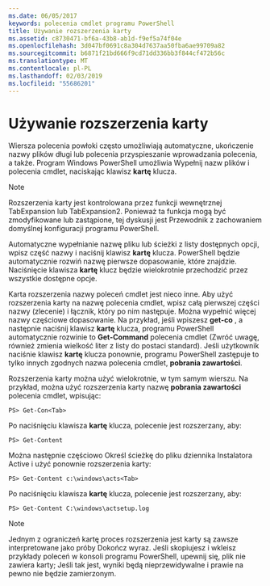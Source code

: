 ```yaml
---
ms.date: 06/05/2017
keywords: polecenia cmdlet programu PowerShell
title: Używanie rozszerzenia karty
ms.assetid: c8730471-bf6a-43b8-ab1d-f9ef5a74f04e
ms.openlocfilehash: 3d047bf0691c8a304d7637aa50fba6ae99709a82
ms.sourcegitcommit: b6871f21bd666f9cd71dd336bb3f844cf472b56c
ms.translationtype: MT
ms.contentlocale: pl-PL
ms.lasthandoff: 02/03/2019
ms.locfileid: "55686201"
---
```

# <a name="using-tab-expansion"></a>Używanie rozszerzenia karty

Wiersza polecenia powłoki często umożliwiają automatyczne, ukończenie nazwy plików długi lub polecenia przyspieszanie wprowadzania polecenia, a także. Program Windows PowerShell umożliwia Wypełnij nazw plików i polecenia cmdlet, naciskając klawisz **kartę** klucza.

> [!NOTE]
> Rozszerzenia karty jest kontrolowana przez funkcji wewnętrznej TabExpansion lub TabExpansion2. Ponieważ ta funkcja mogą być zmodyfikowane lub zastąpione, tej dyskusji jest Przewodnik z zachowaniem domyślnej konfiguracji programu PowerShell.

Automatyczne wypełnianie nazwę pliku lub ścieżki z listy dostępnych opcji, wpisz część nazwy i naciśnij klawisz **kartę** klucza. PowerShell będzie automatycznie rozwiń nazwę pierwsze dopasowanie, które znajdzie. Naciśnięcie klawisza **kartę** klucz będzie wielokrotnie przechodzić przez wszystkie dostępne opcje.

Karta rozszerzenia nazwy poleceń cmdlet jest nieco inne. Aby użyć rozszerzenia karty na nazwę polecenia cmdlet, wpisz całą pierwszej części nazwy (zlecenie) i łącznik, który po nim następuje. Można wypełnić więcej nazwy częściowe dopasowanie. Na przykład, jeśli wpiszesz **get-co** , a następnie naciśnij klawisz **kartę** klucza, programu PowerShell automatycznie rozwinie to **Get-Command** polecenia cmdlet (Zwróć uwagę, również zmienia wielkość liter z listy do postaci standard). Jeśli użytkownik naciśnie klawisz **kartę** klucza ponownie, programu PowerShell zastępuje to tylko innych zgodnych nazwa polecenia cmdlet, **pobrania zawartości**.

Rozszerzenia karty można użyć wielokrotnie, w tym samym wierszu. Na przykład, można użyć rozszerzenia karty nazwę **pobrania zawartości** polecenia cmdlet, wpisując:

```
PS> Get-Con<Tab>
```

Po naciśnięciu klawisza **kartę** klucza, polecenie jest rozszerzany, aby:

```
PS> Get-Content
```

Można następnie częściowo Określ ścieżkę do pliku dziennika Instalatora Active i użyć ponownie rozszerzenia karty:

```
PS> Get-Content c:\windows\acts<Tab>
```

Po naciśnięciu klawisza **kartę** klucza, polecenie jest rozszerzany, aby:

```
PS> Get-Content C:\windows\actsetup.log
```

> [!NOTE]
> Jednym z ograniczeń kartę proces rozszerzenia jest karty są zawsze interpretowane jako próby Dokończ wyraz. Jeśli skopiujesz i wkleisz przykłady poleceń w konsoli programu PowerShell, upewnij się, plik nie zawiera karty; Jeśli tak jest, wyniki będą nieprzewidywalne i prawie na pewno nie będzie zamierzonym.